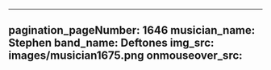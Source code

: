 ------
pagination_pageNumber: 1646
musician_name: Stephen
band_name: Deftones
img_src: images/musician1675.png
onmouseover_src: 
------